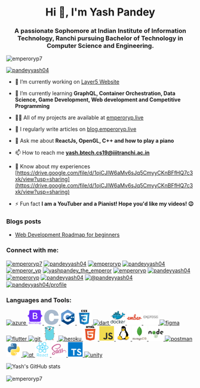 <h1 align="center">Hi 👋, I'm Yash Pandey</h1>
<h3 align="center">A passionate Sophomore at Indian Institute of Information Technology, Ranchi pursuing Bachelor of Technology in Computer Science and Engineering.</h3>

<p align="left"> <img src="https://komarev.com/ghpvc/?username=emperoryp7&label=Profile%20views&color=0e75b6&style=flat" alt="emperoryp7" /> </p>

<p align="left"> <a href="https://twitter.com/pandeyyash04" target="blank"><img src="https://img.shields.io/twitter/follow/pandeyyash04?logo=twitter&style=for-the-badge" alt="pandeyyash04" /></a> </p>

- 🔭 I’m currently working on [Layer5 Website](https://github.com/layer5io/layer5)

- 🌱 I’m currently learning **GraphQL, Container Orchestration, Data Science, Game Development, Web development and Competitive Programming**

- 👨‍💻 All of my projects are available at [emperoryp.live](https://emperoryp.live/)

- 📝 I regularly write articles on [blog.emperoryp.live](http://blog.emperoryp.live/)

- 💬 Ask me about **ReactJs, OpenGL, C++ and how to play a piano**

- 📫 How to reach me **yash.btech.cs19@iiitranchi.ac.in**

- 📄 Know about my experiences [https://drive.google.com/file/d/1ojCJlW6aMv6sJq5CmyyCKnBFfHQ7c3xk/view?usp=sharing](https://drive.google.com/file/d/1ojCJlW6aMv6sJq5CmyyCKnBFfHQ7c3xk/view?usp=sharing)

- ⚡ Fun fact **I am a YouTuber and a Pianist! Hope you'd like my videos! :wink:**

### Blogs posts
<!-- BLOG-POST-LIST:START -->
- [Web Development Roadmap for beginners](https://dev.to/emperoryp7/web-development-roadmap-for-beginners-3p53)
<!-- BLOG-POST-LIST:END -->

<h3 align="left">Connect with me:</h3>
<p align="left">
<a href="https://dev.to/emperoryp7" target="blank"><img align="center" src="https://cdn.jsdelivr.net/npm/simple-icons@3.0.1/icons/dev-dot-to.svg" alt="emperoryp7" height="30" width="40" /></a>
<a href="https://twitter.com/pandeyyash04" target="blank"><img align="center" src="https://cdn.jsdelivr.net/npm/simple-icons@3.0.1/icons/twitter.svg" alt="pandeyyash04" height="30" width="40" /></a>
<a href="https://linkedin.com/in/emperoryp" target="blank"><img align="center" src="https://cdn.jsdelivr.net/npm/simple-icons@3.0.1/icons/linkedin.svg" alt="emperoryp" height="30" width="40" /></a>
<a href="https://fb.com/pandeyyash04" target="blank"><img align="center" src="https://cdn.jsdelivr.net/npm/simple-icons@3.0.1/icons/facebook.svg" alt="pandeyyash04" height="30" width="40" /></a>
<a href="https://instagram.com/emperor_yp" target="blank"><img align="center" src="https://cdn.jsdelivr.net/npm/simple-icons@3.0.1/icons/instagram.svg" alt="emperor_yp" height="30" width="40" /></a>
<a href="https://www.youtube.com/c/yashpandey_the_emperor" target="blank"><img align="center" src="https://cdn.jsdelivr.net/npm/simple-icons@3.0.1/icons/youtube.svg" alt="yashpandey_the_emperor" height="30" width="40" /></a>
<a href="https://www.codechef.com/users/emperoryp" target="blank"><img align="center" src="https://cdn.jsdelivr.net/npm/simple-icons@3.1.0/icons/codechef.svg" alt="emperoryp" height="30" width="40" /></a>
<a href="https://www.hackerrank.com/pandeyyash04" target="blank"><img align="center" src="https://cdn.jsdelivr.net/npm/simple-icons@3.0.1/icons/hackerrank.svg" alt="pandeyyash04" height="30" width="40" /></a>
<a href="https://codeforces.com/profile/emperoryp" target="blank"><img align="center" src="https://cdn.jsdelivr.net/npm/simple-icons@3.0.1/icons/codeforces.svg" alt="emperoryp" height="30" width="40" /></a>
<a href="https://www.leetcode.com/pandeyyash04" target="blank"><img align="center" src="https://cdn.jsdelivr.net/npm/simple-icons@3.0.1/icons/leetcode.svg" alt="pandeyyash04" height="30" width="40" /></a>
<a href="https://www.hackerearth.com/@pandeyyash04" target="blank"><img align="center" src="https://cdn.jsdelivr.net/npm/simple-icons@3.0.1/icons/hackerearth.svg" alt="@pandeyyash04" height="30" width="40" /></a>
<a href="https://auth.geeksforgeeks.org/user/pandeyyash04/profile" target="blank"><img align="center" src="https://cdn.jsdelivr.net/npm/simple-icons@3.0.1/icons/geeksforgeeks.svg" alt="pandeyyash04/profile" height="30" width="40" /></a>
</p>

<h3 align="left">Languages and Tools:</h3>
<p align="left"> <a href="https://azure.microsoft.com/en-in/" target="_blank"> <img src="https://www.vectorlogo.zone/logos/microsoft_azure/microsoft_azure-icon.svg" alt="azure" width="40" height="40"/> </a> <a href="https://getbootstrap.com" target="_blank"> <img src="https://raw.githubusercontent.com/devicons/devicon/master/icons/bootstrap/bootstrap-plain-wordmark.svg" alt="bootstrap" width="40" height="40"/> </a> <a href="https://www.cprogramming.com/" target="_blank"> <img src="https://raw.githubusercontent.com/devicons/devicon/master/icons/c/c-original.svg" alt="c" width="40" height="40"/> </a> <a href="https://www.w3schools.com/cpp/" target="_blank"> <img src="https://raw.githubusercontent.com/devicons/devicon/master/icons/cplusplus/cplusplus-original.svg" alt="cplusplus" width="40" height="40"/> </a> <a href="https://www.w3schools.com/css/" target="_blank"> <img src="https://raw.githubusercontent.com/devicons/devicon/master/icons/css3/css3-original-wordmark.svg" alt="css3" width="40" height="40"/> </a> <a href="https://dart.dev" target="_blank"> <img src="https://www.vectorlogo.zone/logos/dartlang/dartlang-icon.svg" alt="dart" width="40" height="40"/> </a> <a href="https://www.docker.com/" target="_blank"> <img src="https://raw.githubusercontent.com/devicons/devicon/master/icons/docker/docker-original-wordmark.svg" alt="docker" width="40" height="40"/> </a> <a href="https://emberjs.com/" target="_blank"> <img src="https://raw.githubusercontent.com/devicons/devicon/master/icons/ember/ember-original-wordmark.svg" alt="ember" width="40" height="40"/> </a> <a href="https://expressjs.com" target="_blank"> <img src="https://raw.githubusercontent.com/devicons/devicon/master/icons/express/express-original-wordmark.svg" alt="express" width="40" height="40"/> </a> <a href="https://www.figma.com/" target="_blank"> <img src="https://www.vectorlogo.zone/logos/figma/figma-icon.svg" alt="figma" width="40" height="40"/> </a> <a href="https://flutter.dev" target="_blank"> <img src="https://www.vectorlogo.zone/logos/flutterio/flutterio-icon.svg" alt="flutter" width="40" height="40"/> </a> <a href="https://git-scm.com/" target="_blank"> <img src="https://www.vectorlogo.zone/logos/git-scm/git-scm-icon.svg" alt="git" width="40" height="40"/> </a> <a href="https://golang.org" target="_blank"> <img src="https://raw.githubusercontent.com/devicons/devicon/master/icons/go/go-original.svg" alt="go" width="40" height="40"/> </a> <a href="https://heroku.com" target="_blank"> <img src="https://www.vectorlogo.zone/logos/heroku/heroku-icon.svg" alt="heroku" width="40" height="40"/> </a> <a href="https://www.w3.org/html/" target="_blank"> <img src="https://raw.githubusercontent.com/devicons/devicon/master/icons/html5/html5-original-wordmark.svg" alt="html5" width="40" height="40"/> </a> <a href="https://developer.mozilla.org/en-US/docs/Web/JavaScript" target="_blank"> <img src="https://raw.githubusercontent.com/devicons/devicon/master/icons/javascript/javascript-original.svg" alt="javascript" width="40" height="40"/> </a> <a href="https://www.linux.org/" target="_blank"> <img src="https://raw.githubusercontent.com/devicons/devicon/master/icons/linux/linux-original.svg" alt="linux" width="40" height="40"/> </a> <a href="https://www.mongodb.com/" target="_blank"> <img src="https://raw.githubusercontent.com/devicons/devicon/master/icons/mongodb/mongodb-original-wordmark.svg" alt="mongodb" width="40" height="40"/> </a> <a href="https://nodejs.org" target="_blank"> <img src="https://raw.githubusercontent.com/devicons/devicon/master/icons/nodejs/nodejs-original-wordmark.svg" alt="nodejs" width="40" height="40"/> </a> <a href="https://postman.com" target="_blank"> <img src="https://www.vectorlogo.zone/logos/getpostman/getpostman-icon.svg" alt="postman" width="40" height="40"/> </a> <a href="https://www.python.org" target="_blank"> <img src="https://raw.githubusercontent.com/devicons/devicon/master/icons/python/python-original.svg" alt="python" width="40" height="40"/> </a> <a href="https://www.qt.io/" target="_blank"> <img src="https://upload.wikimedia.org/wikipedia/commons/0/0b/Qt_logo_2016.svg" alt="qt" width="40" height="40"/> </a> <a href="https://reactjs.org/" target="_blank"> <img src="https://raw.githubusercontent.com/devicons/devicon/master/icons/react/react-original-wordmark.svg" alt="react" width="40" height="40"/> </a> <a href="https://sass-lang.com" target="_blank"> <img src="https://raw.githubusercontent.com/devicons/devicon/master/icons/sass/sass-original.svg" alt="sass" width="40" height="40"/> </a> <a href="https://www.typescriptlang.org/" target="_blank"> <img src="https://raw.githubusercontent.com/devicons/devicon/master/icons/typescript/typescript-original.svg" alt="typescript" width="40" height="40"/> </a> <a href="https://unity.com/" target="_blank"> <img src="https://www.vectorlogo.zone/logos/unity3d/unity3d-icon.svg" alt="unity" width="40" height="40"/> </a> </p>


![Yash's GitHub stats](https://github-readme-stats.vercel.app/api?username=EmperorYP7&theme=dark&show_icons=true)

<p><img align="center" src="https://github-readme-streak-stats.herokuapp.com/?user=emperoryp7&theme=dark" alt="emperoryp7" /></p>
